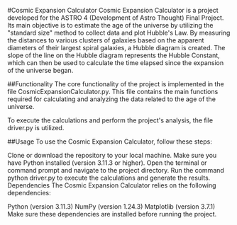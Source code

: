 
#Cosmic Expansion Calculator
Cosmic Expansion Calculator is a project developed for the ASTRO 4 (Development of Astro Thought) Final Project. Its main objective is to estimate the age of the universe by utilizing the "standard size" method to collect data and plot Hubble's Law. By measuring the distances to various clusters of galaxies based on the apparent diameters of their largest spiral galaxies, a Hubble diagram is created. The slope of the line on the Hubble diagram represents the Hubble Constant, which can then be used to calculate the time elapsed since the expansion of the universe began.

##Functionality
The core functionality of the project is implemented in the file CosmicExpansionCalculator.py. This file contains the main functions required for calculating and analyzing the data related to the age of the universe.

To execute the calculations and perform the project's analysis, the file driver.py is utilized.

##Usage
To use the Cosmic Expansion Calculator, follow these steps:

Clone or download the repository to your local machine.
Make sure you have Python installed (version 3.11.3 or higher).
Open the terminal or command prompt and navigate to the project directory.
Run the command python driver.py to execute the calculations and generate the results.
Dependencies
The Cosmic Expansion Calculator relies on the following dependencies:

Python (version 3.11.3)
NumPy (version 1.24.3)
Matplotlib (version 3.7.1)
Make sure these dependencies are installed before running the project.
